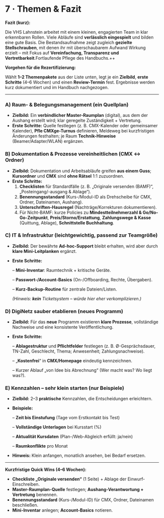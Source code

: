 # 7 · Themen & Fazit

**Fazit (kurz):**

Die VHS Lahnstein arbeitet mit einem kleinen, engagierten Team in klar erkennbaren Rollen. Viele Abläufe sind **verlässlich eingespielt** und bilden eine gute Basis. Die Bestandsaufnahme zeigt zugleich **gezielte Stellschrauben**, mit denen ihr mit überschaubarem Aufwand Wirkung erzielt – mit Fokus auf **Vereinfachung, Transparenz und Vertretbarkeit**.Fortlaufende Pflege des Handbuchs.++

**Vorgehen für die Rezertifizierung:**

Wählt **1–2 Themenpakete** aus der Liste unten, legt je ein **Zielbild**, **erste Schritte** (4–6 Wochen) und einen **Review-Termin** fest. Ergebnisse werden kurz dokumentiert und im Handbuch nachgezogen.

---

### A) Raum- & Belegungsmanagement (ein Quellplan)

- **Zielbild:** Ein **verbindlicher Master-Raumplan** (digital), aus dem der Aushang erstellt wird; klar geregelte Zuständigkeit + Vertretung.
- **Erste Schritte:** Quelle festlegen (z. B. CMX-Kalender oder gemeinsamer Kalender), **Pfle
CMXge-Turnus** definieren, Meldeweg bei kurzfristigen Änderungen festhalten; je Raum **Technik-Hinweise** (Beamer/Adapter/WLAN) ergänzen.

### B) Dokumentation & Prozesse **vereinheitlichen** (CMX ↔︎ Ordner)

- **Zielbild:** Dokumentation und Arbeitsabläufe greifen **aus einem Guss**; **Kursordner** und **CMX** sind **ohne Rätsel** 1:1 zuzuordnen.
- **Erste Schritte:**
    1. **Checklisten** für Standardfälle (z. B. „Originale versenden (BAMF)“, „Posteingang/-ausgang & Ablage“).
    2. **Benennungsstandard** (Kurs-/Modul-ID als Drehscheibe für CMX, Ordner, Dateinamen, Aushang).
    3. **Unterschriften-Hausregel** (Nachträge/Korrekturen dokumentieren).
    4. Für Nicht-BAMF: kurze Policies zu **Mindestteilnehmerzahl & Go/No-Go-Zeitpunkt**, **Preis/Storno/Erstattung**, **Zahlungswege & Kasse** (Quittung, Ablage), **Schnittstelle Buchhaltung**.

### C) IT & Infrastruktur (leichtgewichtig, passend zur Teamgröße)

- **Zielbild:** Der bewährte **Ad-hoc-Support** bleibt erhalten, wird aber durch **klare Mini-Leitplanken** ergänzt.
- **Erste Schritte:**
    
    – **Mini-Inventar**: Raumtechnik + kritische Geräte.
    
    – **Passwort-/Account-Basics** (On-/Offboarding, Rechte, Übergaben).
    
    – **Kurz-Backup-Routine** für zentrale Dateien/Listen.
    
    *(Hinweis: **kein** Ticketsystem – würde hier eher verkomplizieren.)*
    

### D) DigiNetz **sauber etablieren** (neues Programm)

- **Zielbild:** Für das **neue** Programm existieren **klare Prozesse**, vollständige Nachweise und eine konsistente Veröffentlichung.
- **Erste Schritte:**
    
    – **Ablagestruktur** und **Pflichtfelder** festlegen (z. B. Ø-Gesprächsdauer, TN-Zahl, Geschlecht, Thema; Anwesenheit; Zahlungsnachweise).
    
    – „**Kostenfrei**“ in **CMX/Homepage** eindeutig kennzeichnen.
    
    – Kurzer Ablauf „von Idee bis Abrechnung“ (Wer macht was? Wo liegt was?).
    

### E) Kennzahlen – **sehr klein starten** (nur Beispiele)

- **Zielbild:** 2–3 **praktische** Kennzahlen, die Entscheidungen erleichtern.
- **Beispiele:**
    
    – **Zeit bis Einstufung** (Tage vom Erstkontakt bis Test)
    
    – **Vollständige Unterlagen** bei Kursstart (%)
    
    – **Aktualität Kursdaten** (Plan-/Web-Abgleich erfüllt: ja/nein)
    
    – **Raumkonflikte** pro Monat
    
- **Hinweis:** Klein anfangen, monatlich ansehen, bei Bedarf ersetzen.

---

**Kurzfristige Quick Wins (4–6 Wochen):**

- **Checkliste „Originale versenden“** (1 Seite) + Ablage der Einwurf-Einschreiben.
- **Master-Raumplan-Quelle** festlegen; **Aushang-Verantwortung + Vertretung** benennen.
- **Benennungsstandard** (Kurs-/Modul-ID) für CMX, Ordner, Dateinamen beschließen.
- **Mini-Inventar** anlegen; **Account-Basics** notieren.
